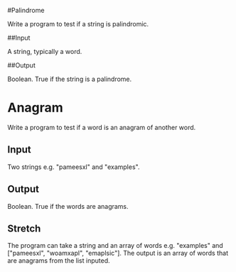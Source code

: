 #Palindrome

Write a program to test if a string is palindromic.

##Input

A string, typically a word.

##Output

Boolean. True if the string is a palindrome.

# Anagram

Write a program to test if a word is an anagram of another word.

## Input

Two strings e.g. "pameesxl" and "examples".

## Output

Boolean. True if the words are anagrams.

## Stretch

The program can take a string and an array of words e.g. "examples" and ["pameesxl", "woamxapl", "emaplsic"].
The output is an array of words that are anagrams from the list inputed.
